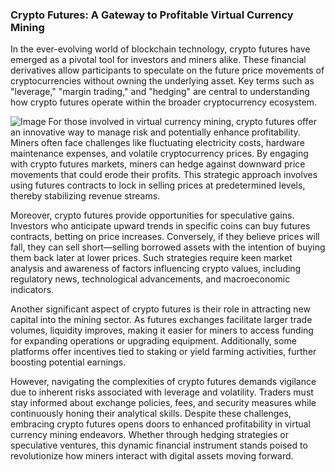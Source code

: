 ### Crypto Futures: A Gateway to Profitable Virtual Currency Mining

In the ever-evolving world of blockchain technology, crypto futures have emerged as a pivotal tool for investors and miners alike. These financial derivatives allow participants to speculate on the future price movements of cryptocurrencies without owning the underlying asset. Key terms such as "leverage," "margin trading," and "hedging" are central to understanding how crypto futures operate within the broader cryptocurrency ecosystem.


![Image](https://github.com/user-attachments/assets/31692037-0104-4703-abd1-696b6a7dd41b)
For those involved in virtual currency mining, crypto futures offer an innovative way to manage risk and potentially enhance profitability. Miners often face challenges like fluctuating electricity costs, hardware maintenance expenses, and volatile cryptocurrency prices. By engaging with crypto futures markets, miners can hedge against downward price movements that could erode their profits. This strategic approach involves using futures contracts to lock in selling prices at predetermined levels, thereby stabilizing revenue streams.

Moreover, crypto futures provide opportunities for speculative gains. Investors who anticipate upward trends in specific coins can buy futures contracts, betting on price increases. Conversely, if they believe prices will fall, they can sell short—selling borrowed assets with the intention of buying them back later at lower prices. Such strategies require keen market analysis and awareness of factors influencing crypto values, including regulatory news, technological advancements, and macroeconomic indicators.

Another significant aspect of crypto futures is their role in attracting new capital into the mining sector. As futures exchanges facilitate larger trade volumes, liquidity improves, making it easier for miners to access funding for expanding operations or upgrading equipment. Additionally, some platforms offer incentives tied to staking or yield farming activities, further boosting potential earnings.

However, navigating the complexities of crypto futures demands vigilance due to inherent risks associated with leverage and volatility. Traders must stay informed about exchange policies, fees, and security measures while continuously honing their analytical skills. Despite these challenges, embracing crypto futures opens doors to enhanced profitability in virtual currency mining endeavors. Whether through hedging strategies or speculative ventures, this dynamic financial instrument stands poised to revolutionize how miners interact with digital assets moving forward.